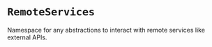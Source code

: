 # `RemoteServices`

Namespace for any abstractions to interact with remote services like external APIs.
